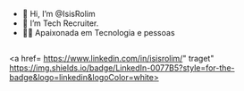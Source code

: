 - 👋 Hi, I’m @IsisRolim
- 👀 I’m Tech Recruiter.
- 👩‍💻 Apaixonada em Tecnologia e pessoas 
</div>

## 

<div> 

<a href= https://www.linkedin.com/in/isisrolim/" traget" https://img.shields.io/badge/LinkedIn-0077B5?style=for-the-badge&logo=linkedin&logoColor=white>
